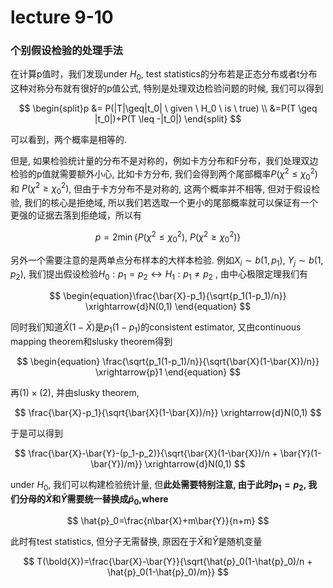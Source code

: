 # lecture 9-10

### 个别假设检验的处理手法

在计算p值时，我们发现under $H_0$, test statistics的分布若是正态分布或者t分布这种对称分布就有很好的p值公式, 特别是处理双边检验问题的时候, 我们可以得到

$$
\begin{split}p &= P(|T|\geq|t_0| \ given \ H_0 \ is \ true) \\
&=P(T \geq |t_0|)+P(T \leq -|t_0|)
\end{split}
$$

可以看到，两个概率是相等的.

但是, 如果检验统计量的分布不是对称的，例如卡方分布和F分布，我们处理双边检验的p值就需要额外小心, 比如卡方分布, 我们会得到两个尾部概率$P(\chi^2 \leq\chi^2_0)$ 和 $P(\chi^2 \geq\chi^2_0)$, 但由于卡方分布不是对称的, 这两个概率并不相等, 但对于假设检验, 我们的核心是拒绝域, 所以我们若选取一个更小的尾部概率就可以保证有一个更强的证据去落到拒绝域，所以有

$$
p= 2 \min \big\{ P(\chi^2 \leq\chi^2_0), \  P(\chi^2 \geq\chi^2_0)\big\}
$$

另外一个需要注意的是两单点分布样本的大样本检验. 例如$X_i \sim b(1,p_1)$, $Y_j \sim b(1, p_2)$, 我们提出假设检验$H_0: p_1=p_2 \leftrightarrow H_1:p_1 \neq p_2$ , 由中心极限定理我们有

$$
\begin{equation}\frac{\bar{X}-p_1}{\sqrt{p_1(1-p_1)/n}} \xrightarrow{d}N(0,1)
\end{equation}
$$

同时我们知道$\bar{X}(1-\bar{X})$是$p_1(1-p_1)$的consistent estimator, 又由continuous mapping theorem和slusky theorem得到

$$
\begin{equation}
\frac{\sqrt{p_1(1-p_1)/n}}{\sqrt{\bar{X}(1-\bar{X})/n}} \xrightarrow{p}1
\end{equation}
$$

再$(1) \times (2)$, 并由slusky theorem, 

$$
\frac{\bar{X}-p_1}{\sqrt{\bar{X}(1-\bar{X})/n}} \xrightarrow{d}N(0,1)
$$

于是可以得到

$$
\frac{\bar{X}-\bar{Y}-(p_1-p_2)}{\sqrt{\bar{X}(1-\bar{X})/n + \bar{Y}(1-\bar{Y})/m}} \xrightarrow{d}N(0,1)
$$

under $H_0$, 我们可以构建检验统计量, 但**此处需要特别注意, 由于此时$p_1=p_2$, 我们分母的$\bar{X}$和$\bar{Y}$需要统一替换成$\hat{p}_0$,where** 

$$
\hat{p}_0=\frac{n\bar{X}+m\bar{Y}}{n+m}
$$

此时有test statistics, 但分子无需替换, 原因在于$\bar{X}$和$\bar{Y}$是随机变量

$$
 T(\bold{X})=\frac{\bar{X}-\bar{Y}}{\sqrt{\hat{p}_0(1-\hat{p}_0)/n + \hat{p}_0(1-\hat{p}_0)/m}} 
$$